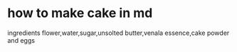 # how to make cake in md
ingredients flower,water,sugar,unsolted butter,venala essence,cake powder and eggs
